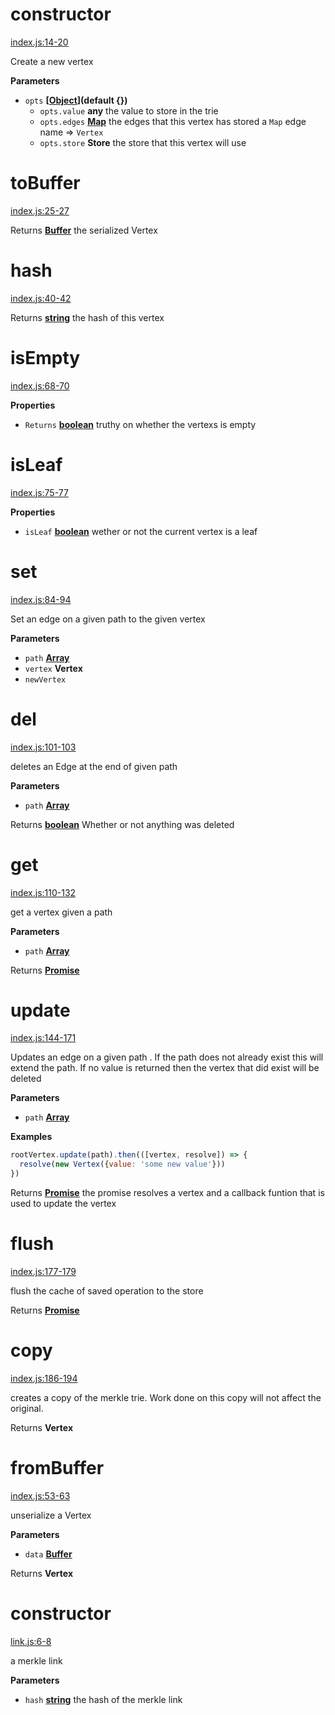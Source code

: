 <!-- Generated by documentation.js. Update this documentation by updating the source code. -->

# constructor

[index.js:14-20](https://github.com/wanderer/merkle-trie/blob/22ca19ecb5473eab38ace8e885625e288c7adf06/index.js#L14-L20 "Source code on GitHub")

Create a new vertex

**Parameters**

-   `opts` **\[[Object](https://developer.mozilla.org/en-US/docs/Web/JavaScript/Reference/Global_Objects/Object)](default {})** 
    -   `opts.value` **any** the value to store in the trie
    -   `opts.edges` **[Map](https://developer.mozilla.org/en-US/docs/Web/JavaScript/Reference/Global_Objects/Map)** the edges that this vertex has stored a `Map` edge name => `Vertex`
    -   `opts.store` **Store** the store that this vertex will use

# toBuffer

[index.js:25-27](https://github.com/wanderer/merkle-trie/blob/22ca19ecb5473eab38ace8e885625e288c7adf06/index.js#L25-L27 "Source code on GitHub")

Returns **[Buffer](https://nodejs.org/api/buffer.html)** the serialized Vertex

# hash

[index.js:40-42](https://github.com/wanderer/merkle-trie/blob/22ca19ecb5473eab38ace8e885625e288c7adf06/index.js#L40-L42 "Source code on GitHub")

Returns **[string](https://developer.mozilla.org/en-US/docs/Web/JavaScript/Reference/Global_Objects/String)** the hash of this vertex

# isEmpty

[index.js:68-70](https://github.com/wanderer/merkle-trie/blob/22ca19ecb5473eab38ace8e885625e288c7adf06/index.js#L68-L70 "Source code on GitHub")

**Properties**

-   `Returns` **[boolean](https://developer.mozilla.org/en-US/docs/Web/JavaScript/Reference/Global_Objects/Boolean)** truthy on whether the vertexs is empty

# isLeaf

[index.js:75-77](https://github.com/wanderer/merkle-trie/blob/22ca19ecb5473eab38ace8e885625e288c7adf06/index.js#L75-L77 "Source code on GitHub")

**Properties**

-   `isLeaf` **[boolean](https://developer.mozilla.org/en-US/docs/Web/JavaScript/Reference/Global_Objects/Boolean)** wether or not the current vertex is a leaf

# set

[index.js:84-94](https://github.com/wanderer/merkle-trie/blob/22ca19ecb5473eab38ace8e885625e288c7adf06/index.js#L84-L94 "Source code on GitHub")

Set an edge on a given path to the given vertex

**Parameters**

-   `path` **[Array](https://developer.mozilla.org/en-US/docs/Web/JavaScript/Reference/Global_Objects/Array)** 
-   `vertex` **Vertex** 
-   `newVertex`  

# del

[index.js:101-103](https://github.com/wanderer/merkle-trie/blob/22ca19ecb5473eab38ace8e885625e288c7adf06/index.js#L101-L103 "Source code on GitHub")

deletes an Edge at the end of given path

**Parameters**

-   `path` **[Array](https://developer.mozilla.org/en-US/docs/Web/JavaScript/Reference/Global_Objects/Array)** 

Returns **[boolean](https://developer.mozilla.org/en-US/docs/Web/JavaScript/Reference/Global_Objects/Boolean)** Whether or not anything was deleted

# get

[index.js:110-132](https://github.com/wanderer/merkle-trie/blob/22ca19ecb5473eab38ace8e885625e288c7adf06/index.js#L110-L132 "Source code on GitHub")

get a vertex given a path

**Parameters**

-   `path` **[Array](https://developer.mozilla.org/en-US/docs/Web/JavaScript/Reference/Global_Objects/Array)** 

Returns **[Promise](https://developer.mozilla.org/en-US/docs/Web/JavaScript/Reference/Global_Objects/Promise)** 

# update

[index.js:144-171](https://github.com/wanderer/merkle-trie/blob/22ca19ecb5473eab38ace8e885625e288c7adf06/index.js#L144-L171 "Source code on GitHub")

Updates an edge on a given path . If the path does not already exist this
will extend the path. If no value is returned then the vertex that did exist will be deleted

**Parameters**

-   `path` **[Array](https://developer.mozilla.org/en-US/docs/Web/JavaScript/Reference/Global_Objects/Array)** 

**Examples**

```javascript
rootVertex.update(path).then(([vertex, resolve]) => {
  resolve(new Vertex({value: 'some new value'}))
})
```

Returns **[Promise](https://developer.mozilla.org/en-US/docs/Web/JavaScript/Reference/Global_Objects/Promise)** the promise resolves a vertex and a callback funtion that is used to update the vertex

# flush

[index.js:177-179](https://github.com/wanderer/merkle-trie/blob/22ca19ecb5473eab38ace8e885625e288c7adf06/index.js#L177-L179 "Source code on GitHub")

flush the cache of saved operation to the store

Returns **[Promise](https://developer.mozilla.org/en-US/docs/Web/JavaScript/Reference/Global_Objects/Promise)** 

# copy

[index.js:186-194](https://github.com/wanderer/merkle-trie/blob/22ca19ecb5473eab38ace8e885625e288c7adf06/index.js#L186-L194 "Source code on GitHub")

creates a copy of the merkle trie. Work done on this copy will not affect
the original.

Returns **Vertex** 

# fromBuffer

[index.js:53-63](https://github.com/wanderer/merkle-trie/blob/22ca19ecb5473eab38ace8e885625e288c7adf06/index.js#L53-L63 "Source code on GitHub")

unserialize a Vertex

**Parameters**

-   `data` **[Buffer](https://nodejs.org/api/buffer.html)** 

Returns **Vertex** 

# constructor

[link.js:6-8](https://github.com/wanderer/merkle-trie/blob/22ca19ecb5473eab38ace8e885625e288c7adf06/link.js#L6-L8 "Source code on GitHub")

a merkle link

**Parameters**

-   `hash` **[string](https://developer.mozilla.org/en-US/docs/Web/JavaScript/Reference/Global_Objects/String)** the hash of the merkle link

